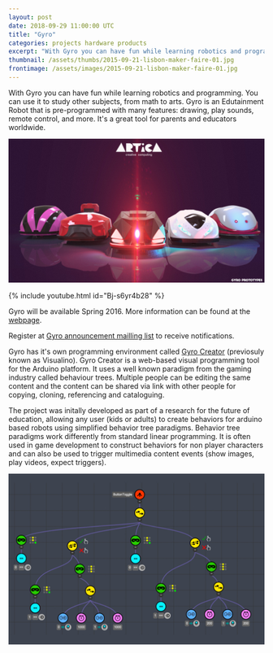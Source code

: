 ```yaml
---
layout: post
date: 2018-09-29 11:00:00 UTC
title: "Gyro"
categories: projects hardware products
excerpt: "With Gyro you can have fun while learning robotics and programming. You can use it to study other subjects, from math to arts. Gyro is an Edutainment Robot that is pre-programmed with many features: drawing, play sounds, remote control, and more. It's a great tool for parents and educators worldwide."
thumbnail: /assets/thumbs/2015-09-21-lisbon-maker-faire-01.jpg
frontimage: /assets/images/2015-09-21-lisbon-maker-faire-01.jpg
---
```


With Gyro you can have fun while learning robotics and programming. You can use it to study other subjects, from math to arts. Gyro is an Edutainment Robot that is pre-programmed with many features: drawing, play sounds, remote control, and more. It's a great tool for parents and educators worldwide.

![](/assets/images/2015-09-21-lisbon-maker-faire-01.jpg)

{% include youtube.html id="Bj-s6yr4b28" %}

Gyro will be available Spring 2016. More information can be found at the [webpage](1).</p>
				
Register at <a href="http://eepurl.com/bGxX5X">Gyro announcement mailling list</a> to receive notifications.
				
Gyro has it's own programming environment called [Gyro Creator](2) (previosuly known as Visualino). Gyro Creator is a web-based visual programming tool for the Arduino platform. It uses a well known paradigm from the gaming industry called behaviour trees. Multiple people can be editing the same content and the content can be shared via link with other people for copying, cloning, referencing and cataloguing.

The project was initally developed as part of a research for the future of education, allowing any user (kids or adults) to create behaviors for arduino based robots using simplified behavior tree paradigms. Behavior tree paradigms work differently from standard linear programming. It is often used in game development to construct behaviors for non player characters and can also be used to trigger multimedia content events (show images, play videos, expect triggers).

![](/assets/images/2015-11-17-visualino2.jpg)

[1]: https://gyro.artica.cc
[2]: http://gyro.artica.cc/creator/
